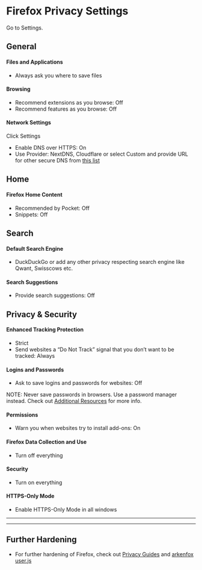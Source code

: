 # Firefox Privacy Settings

Go to Settings.



## General

#### Files and Applications
- Always ask you where to save files

#### Browsing
- Recommend extensions as you browse: Off
- Recommend features as you browse: Off

#### Network Settings
Click Settings
- Enable DNS over HTTPS: On
- Use Provider: NextDNS, Cloudflare or select Custom and provide URL for other secure DNS from [this list](https://privacyguides.org/providers/dns/)



## Home

#### Firefox Home Content
- Recommended by Pocket: Off
- Snippets: Off



## Search

#### Default Search Engine
- DuckDuckGo or add any other privacy respecting search engine like Qwant, Swisscows etc.

#### Search Suggestions
- Provide search suggestions: Off



## Privacy & Security

#### Enhanced Tracking Protection
- Strict
- Send websites a “Do Not Track” signal that you don’t want to be tracked: Always

#### Logins and Passwords
- Ask to save logins and passwords for websites: Off

NOTE: Never save passwords in browsers. Use a password manager instead. Check out [Additional Resources](https://github.com/the-weird-aquarian/privacy-settings#additional-resources) for more info.

#### Permissions
- Warn you when websites try to install add-ons: On

#### Firefox Data Collection and Use
- Turn off everything

#### Security
- Turn on everything

#### HTTPS-Only Mode
- Enable HTTPS-Only Mode in all windows

---
---

## Further Hardening
- For further hardening of Firefox, check out [Privacy Guides](https://www.privacyguides.org/browsers/#about_config) and [arkenfox user.js](https://github.com/arkenfox/user.js)
